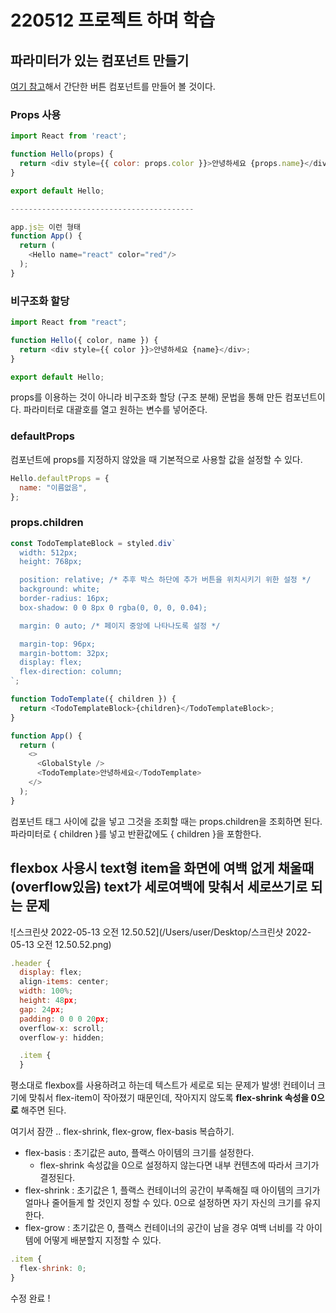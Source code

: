 # 220512 프로젝트 하며 학습

## 파라미터가 있는 컴포넌트 만들기

[여기 참고](https://react.vlpt.us/mashup-todolist/01-create-components.html)해서 간단한 버튼 컴포넌트를 만들어 볼 것이다.

### Props 사용

```js
import React from 'react';

function Hello(props) {
  return <div style={{ color: props.color }}>안녕하세요 {props.name}</div>
}

export default Hello;

-----------------------------------------

app.js는 이런 형태
function App() {
  return (
    <Hello name="react" color="red"/>
  );
}
```

### 비구조화 할당

```js
import React from "react";

function Hello({ color, name }) {
  return <div style={{ color }}>안녕하세요 {name}</div>;
}

export default Hello;
```

props를 이용하는 것이 아니라 비구조화 할당 (구조 분해) 문법을 통해 만든 컴포넌트이다. 파라미터로 대괄호를 열고 원하는 변수를 넣어준다.

### defaultProps

컴포넌트에 props를 지정하지 않았을 때 기본적으로 사용할 값을 설정할 수 있다.

```js
Hello.defaultProps = {
  name: "이름없음",
};
```

### props.children

```js
const TodoTemplateBlock = styled.div`
  width: 512px;
  height: 768px;

  position: relative; /* 추후 박스 하단에 추가 버튼을 위치시키기 위한 설정 */
  background: white;
  border-radius: 16px;
  box-shadow: 0 0 8px 0 rgba(0, 0, 0, 0.04);

  margin: 0 auto; /* 페이지 중앙에 나타나도록 설정 */

  margin-top: 96px;
  margin-bottom: 32px;
  display: flex;
  flex-direction: column;
`;

function TodoTemplate({ children }) {
  return <TodoTemplateBlock>{children}</TodoTemplateBlock>;
}

function App() {
  return (
    <>
      <GlobalStyle />
      <TodoTemplate>안녕하세요</TodoTemplate>
    </>
  );
}
```

컴포넌트 태그 사이에 값을 넣고 그것을 조회할 때는 props.children을 조회하면 된다. 파라미터로 { children }를 넣고 반환값에도 { children }을 포함한다.

## flexbox 사용시 text형 item을 화면에 여백 없게 채울때 (overflow있음) text가 세로여백에 맞춰서 세로쓰기로 되는 문제

![스크린샷 2022-05-13 오전 12.50.52](/Users/user/Desktop/스크린샷 2022-05-13 오전 12.50.52.png)

```js
.header {
  display: flex;
  align-items: center;
  width: 100%;
  height: 48px;
  gap: 24px;
  padding: 0 0 0 20px;
  overflow-x: scroll;
  overflow-y: hidden;

  .item {
  }
```

평소대로 flexbox를 사용하려고 하는데 텍스트가 세로로 되는 문제가 발생! 컨테이너 크기에 맞춰서 flex-item이 작아졌기 때문인데, 작아지지 않도록 **flex-shrink 속성을 0으로** 해주면 된다.

여기서 잠깐 .. flex-shrink, flex-grow, flex-basis 복습하기.

- flex-basis : 초기값은 auto, 플랙스 아이템의 크기를 설정한다.
  - flex-shrink 속성값을 0으로 설정하지 않는다면 내부 컨텐츠에 따라서 크기가 결정된다.
- flex-shrink : 초기값은 1, 플랙스 컨테이너의 공간이 부족해질 때 아이템의 크기가 얼마나 줄어들게 할 것인지 정할 수 있다. 0으로 설정하면 자기 자신의 크기를 유지한다.
- flex-grow : 초기값은 0, 플랙스 컨테이너의 공간이 남을 경우 여백 너비를 각 아이템에 어떻게 배분할지 지정할 수 있다.

```js
.item {
  flex-shrink: 0;
}
```

수정 완료 !
